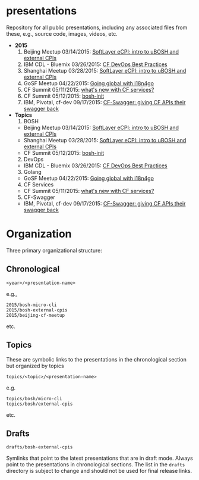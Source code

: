 # presentations

Repository for all public presentations, including any associated files from these, e.g., source code, images, videos, etc.

* **2015**
  1. Beijing Meetup 03/14/2015: [SoftLayer eCPI: intro to uBOSH and external CPIs](https://github.com/maximilien/presentations/blob/master/2015/beijing-cf-meetup/releases/Beijing_CF_Meetup_2015-SoftLayer_eCPI-v0.3.14.pdf)
  2. IBM CDL - Bluemix 03/26/2015: [CF DevOps Best Practices](https://github.com/maximilien/presentations/blob/master/2015/cf-devops-best-practices/releases/CF_DevOps_Best_Practices-v0.1.1.pdf)
  3. Shanghai Meetup 03/28/2015: [SoftLayer eCPI: intro to uBOSH and external CPIs](https://github.com/maximilien/presentations/blob/master/2015/shanghai-cf-meetup/releases/Shanghai_CF_Meetup_2015-SoftLayer_eCPI-v0.4.0.pdf)
  4. GoSF Meetup 04/22/2015: [Going global with i18n4go](https://github.com/maximilien/presentations/blob/master/2015/i18n4go-gosf-meetup/releases/i18n4go-v0.4.1.pdf)
  5. CF Summit 05/11/2015: [what's new with CF services?](https://github.com/maximilien/presentations/blob/master/2015/cf-summit-services/releases/what_s_new_with_CF_Services%3F-v1.0.0.pdf)
  6. CF Summit 05/12/2015: [bosh-init](https://github.com/maximilien/presentations/blob/master/2015/cf-summit-bosh/releases/bosh-init-v1.0.0.pdf)
  7. IBM, Pivotal, cf-dev 09/17/2015: [CF-Swagger: giving CF APIs their swagger back](https://github.com/maximilien/presentations/blob/master/2015/cf-swagger/releases/cf-swagger-v0.7.0.pdf)
* **Topics**
  1. BOSH
    * Beijing Meetup 03/14/2015: [SoftLayer eCPI: intro to uBOSH and external CPIs](https://github.com/maximilien/presentations/blob/master/2015/beijing-cf-meetup/releases/Beijing_CF_Meetup_2015-SoftLayer_eCPI-v0.3.14.pdf)
    * Shanghai Meetup 03/28/2015: [SoftLayer eCPI: intro to uBOSH and external CPIs](https://github.com/maximilien/presentations/blob/master/2015/shanghai-cf-meetup/releases/Shanghai_CF_Meetup_2015-SoftLayer_eCPI-v0.4.0.pdf)
    * CF Summit 05/12/2015: [bosh-init](https://github.com/maximilien/presentations/blob/master/2015/cf-summit-bosh/releases/bosh-init-v1.0.0.pdf)
  2. DevOps
    * IBM CDL - Bluemix 03/26/2015: [CF DevOps Best Practices](https://github.com/maximilien/presentations/blob/master/2015/cf-devops-best-practices/releases/CF_DevOps_Best_Practices-v0.1.1.pdf)
  3. Golang
    * GoSF Meetup 04/22/2015: [Going global with i18n4go](https://github.com/maximilien/presentations/blob/master/2015/i18n4go-gosf-meetup/releases/i18n4go-v0.4.1.pdf)
  4. CF Services
    * CF Summit 05/11/2015: [what's new with CF services?](https://github.com/maximilien/presentations/blob/master/2015/cf-summit-services/releases/what_s_new_with_CF_Services%3F-v1.0.0.pdf)
  5. CF-Swagger
    * IBM, Pivotal, cf-dev 09/17/2015: [CF-Swagger: giving CF APIs their swagger back](https://github.com/maximilien/presentations/blob/master/2015/cf-swagger/releases/cf-swagger-v0.7.0.pdf)

# Organization

Three primary organizational structure:

## Chronological

`<year>/<presentation-name>`

e.g.,

```
2015/bosh-micro-cli
2015/bosh-external-cpis
2015/beijing-cf-meetup
```

etc.

## Topics

These are symbolic links to the presentations in the chronological section but organized by topics

`topics/<topic>/<presentation-name>`

e.g.

```
topics/bosh/micro-cli
topics/bosh/external-cpis
```

etc.

## Drafts

`drafts/bosh-external-cpis`

Symlinks that point to the latest presentations that are in draft mode. Always point to the presentations in chronological sections. The list in the `drafts` directory is subject to change and should not be used for final release links.
